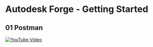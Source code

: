 # Autodesk Forge - Getting Started

## 01 Postman
[![YouTube Video](https://img.youtube.com/vi/JeRdxCrkhiQ/0.jpg)](https://www.youtube.com/watch?v=JeRdxCrkhiQ)
